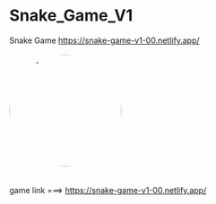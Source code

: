 # Snake_Game_V1
Snake Game
https://snake-game-v1-00.netlify.app/<br><br>
 <img src="https://upload.wikimedia.org/wikipedia/commons/5/55/Snake_can_be_completed.gif" class="avatar" width="200" height="200" style="border-radius: 100px;" alt="perfil">
         <br><br>  
game link ===> https://snake-game-v1-00.netlify.app/
<br>
